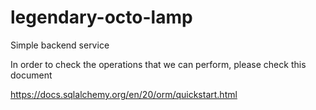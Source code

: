 # legendary-octo-lamp
Simple backend service

In order to check the operations that we can perform, please check this document

https://docs.sqlalchemy.org/en/20/orm/quickstart.html

